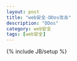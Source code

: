 ```yaml
---
layout: post
title: "web安全-DDos攻击"
description: "DDos"
category: web安全
tags: [web安全]
---
```

{% include JB/setup %}

